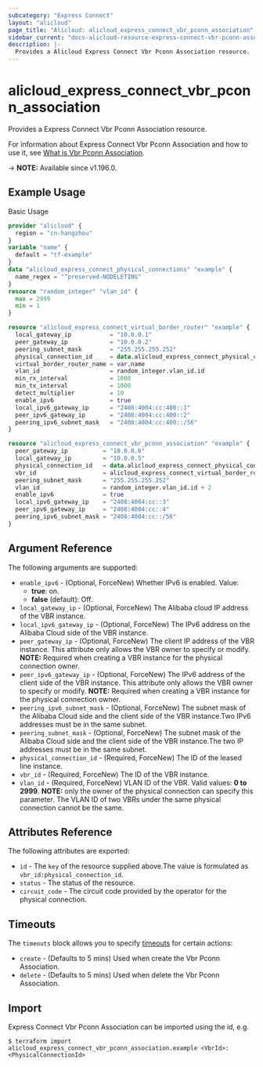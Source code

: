 ```yaml
---
subcategory: "Express Connect"
layout: "alicloud"
page_title: "Alicloud: alicloud_express_connect_vbr_pconn_association"
sidebar_current: "docs-alicloud-resource-express-connect-vbr-pconn-association"
description: |-
  Provides a Alicloud Express Connect Vbr Pconn Association resource.
---
```


# alicloud_express_connect_vbr_pconn_association

Provides a Express Connect Vbr Pconn Association resource.

For information about Express Connect Vbr Pconn Association and how to use it, see [What is Vbr Pconn Association](https://www.alibabacloud.com/help/en/express-connect/latest/associatephysicalconnectiontovirtualborderrouter#doc-api-Vpc-AssociatePhysicalConnectionToVirtualBorderRouter).

-> **NOTE:** Available since v1.196.0.

## Example Usage

Basic Usage

```terraform
provider "alicloud" {
  region = "cn-hangzhou"
}
variable "name" {
  default = "tf-example"
}
data "alicloud_express_connect_physical_connections" "example" {
  name_regex = "^preserved-NODELETING"
}
resource "random_integer" "vlan_id" {
  max = 2999
  min = 1
}

resource "alicloud_express_connect_virtual_border_router" "example" {
  local_gateway_ip           = "10.0.0.1"
  peer_gateway_ip            = "10.0.0.2"
  peering_subnet_mask        = "255.255.255.252"
  physical_connection_id     = data.alicloud_express_connect_physical_connections.example.connections.0.id
  virtual_border_router_name = var.name
  vlan_id                    = random_integer.vlan_id.id
  min_rx_interval            = 1000
  min_tx_interval            = 1000
  detect_multiplier          = 10
  enable_ipv6                = true
  local_ipv6_gateway_ip      = "2408:4004:cc:400::1"
  peer_ipv6_gateway_ip       = "2408:4004:cc:400::2"
  peering_ipv6_subnet_mask   = "2408:4004:cc:400::/56"
}

resource "alicloud_express_connect_vbr_pconn_association" "example" {
  peer_gateway_ip          = "10.0.0.6"
  local_gateway_ip         = "10.0.0.5"
  physical_connection_id   = data.alicloud_express_connect_physical_connections.example.connections.2.id
  vbr_id                   = alicloud_express_connect_virtual_border_router.example.id
  peering_subnet_mask      = "255.255.255.252"
  vlan_id                  = random_integer.vlan_id.id + 2
  enable_ipv6              = true
  local_ipv6_gateway_ip    = "2408:4004:cc::3"
  peer_ipv6_gateway_ip     = "2408:4004:cc::4"
  peering_ipv6_subnet_mask = "2408:4004:cc::/56"
}
```

## Argument Reference

The following arguments are supported:
* `enable_ipv6` - (Optional, ForceNew) Whether IPv6 is enabled. Value:
  - **true**: on.
  - **false** (default): Off.
* `local_gateway_ip` - (Optional, ForceNew) The Alibaba cloud IP address of the VBR instance.
* `local_ipv6_gateway_ip` - (Optional, ForceNew) The IPv6 address on the Alibaba Cloud side of the VBR instance.
* `peer_gateway_ip` - (Optional, ForceNew) The client IP address of the VBR instance. This attribute only allows the VBR owner to specify or modify. **NOTE:** Required when creating a VBR instance for the physical connection owner.
* `peer_ipv6_gateway_ip` - (Optional, ForceNew) The IPv6 address of the client side of the VBR instance. This attribute only allows the VBR owner to specify or modify. **NOTE:** Required when creating a VBR instance for the physical connection owner.
* `peering_ipv6_subnet_mask` - (Optional, ForceNew) The subnet mask of the Alibaba Cloud side and the client side of the VBR instance.Two IPv6 addresses must be in the same subnet.
* `peering_subnet_mask` - (Optional, ForceNew) The subnet mask of the Alibaba Cloud side and the client side of the VBR instance.The two IP addresses must be in the same subnet.
* `physical_connection_id` - (Required, ForceNew) The ID of the leased line instance.
* `vbr_id` - (Required, ForceNew) The ID of the VBR instance.
* `vlan_id` - (Required, ForceNew) VLAN ID of the VBR. Valid values: **0 to 2999**. **NOTE:** only the owner of the physical connection can specify this parameter. The VLAN ID of two VBRs under the same physical connection cannot be the same.


## Attributes Reference

The following attributes are exported:
* `id` - The `key` of the resource supplied above.The value is formulated as `vbr_id:physical_connection_id`.
* `status` - The status of the resource.
* `circuit_code` - The circuit code provided by the operator for the physical connection.

## Timeouts

The `timeouts` block allows you to specify [timeouts](https://www.terraform.io/docs/configuration-0-11/resources.html#timeouts) for certain actions:
* `create` - (Defaults to 5 mins) Used when create the Vbr Pconn Association.
* `delete` - (Defaults to 5 mins) Used when delete the Vbr Pconn Association.

## Import

Express Connect Vbr Pconn Association can be imported using the id, e.g.

```shell
$ terraform import alicloud_express_connect_vbr_pconn_association.example <VbrId>:<PhysicalConnectionId>
```